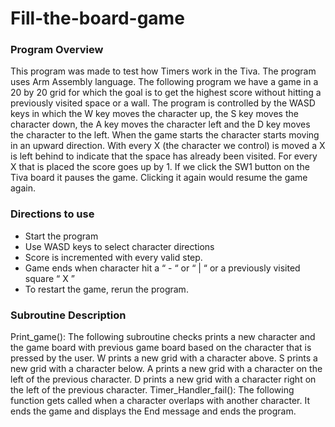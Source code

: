 # Fill-the-board-game
### Program Overview
This program was made to test how Timers work in the Tiva. The program uses Arm Assembly language. The following program we have a game in a 20 by 20 grid for which the goal is to get the highest score without hitting a previously visited space or a wall. The program is controlled by the WASD keys in which the W key moves the character up, the S key moves the character down, the A key moves the character left and the D key moves the character to the left. When the game starts the character starts moving in an upward direction. With every X (the character we control) is moved a X is left behind to indicate that the space has already been visited. For every X that is placed the score goes up by 1. If we click the SW1 button on the Tiva board it pauses the game. Clicking it again would resume the game again.
### Directions to use
- Start the program
- Use WASD keys to select character directions
- Score is incremented with every valid step.
- Game ends when character hit a “ - “ or “ | “ or a previously visited square “ X ”
- To restart the game, rerun the program.
### Subroutine Description
Print_game(): The following subroutine checks prints a new character and the game board with previous game board based on the character that is pressed by the user. W prints a new grid with a character above. S prints a new grid with a character below. A prints a new grid with a character on the left of the previous character. D prints a new grid with a character right on the left of the previous character.
Timer_Handler_fail(): The following function gets called when a character overlaps with another character. It ends the game and displays the End message and ends the program.
